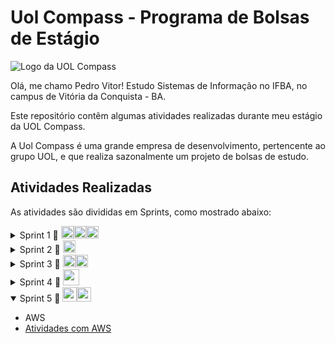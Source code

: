 # Uol Compass - Programa de Bolsas de Estágio

![Logo da UOL Compass](https://upload.wikimedia.org/wikipedia/commons/thumb/f/f3/LogoCompasso-positivo.png/200px-LogoCompasso-positivo.png)

Olá, me chamo Pedro Vitor! Estudo Sistemas de Informação no IFBA, no campus de Vitória da Conquista - BA.

Este repositório contêm algumas atividades realizadas durante meu estágio da UOL Compass.

A Uol Compass é uma grande empresa de desenvolvimento, pertencente ao grupo UOL, e que realiza sazonalmente um projeto de bolsas de estudo.

## Atividades Realizadas

As atividades são divididas em Sprints, como mostrado abaixo:

<details>
<summary> 
    Sprint 1 🔗 
    <div style="display: inline-flex; align-items: center;">
    <img height='20px' src="https://cdn.icon-icons.com/icons2/2107/PNG/512/file_type_vscode_icon_130084.png">
    <img height='20px' src="https://git-scm.com/images/logos/downloads/Git-Icon-1788C.png">
    <img height='20px' src="https://cdn-icons-png.flaticon.com/256/25/25231.png">
    </div>
</summary>

- Aulas sobre Git e GitHub
- Criação do Repositório
- Aulas sobre comandos Linux e [atividade com comandos Linux](sprint1/README.md)

<!--
    .
    ├── readme.md
    ├── sprint1
    │   ├── ecommerce                # Diretório com os arquivos da Sprint 1
    │   │   ├── vendas
    │   │   |   ├── backup           # Diretório com os arquivos de backup
    │   │   |    sprint1.md          # Informações do Exercício
    │   │   |    relatorio_fina.txt  # Compilado dos Relatórios gerados na pasta ./backup
    │   │   ...                      # Demais arquivos do projeto
    └── ...

-->
</details>

<details>
<summary> 
    Sprint 2 🔗 
    <div style="display: inline-flex; align-items: center;">
    <img height='20px' src="https://cdn.icon-icons.com/icons2/2107/PNG/512/file_type_sql_icon_130152.png">
</summary>

- Aulas sobre SQL
- Modelos Relacionais(MER) e Modelos Dimensionais
- [Atividades com SQL, Modelageme Normalização](sprint2/README.md)

</details>

<details>
<summary> 
    Sprint 3 🔗 
    <div style="display: inline-flex; align-items: center;">
    <img height='20px' src="https://static-00.iconduck.com/assets.00/python-icon-512x509-pb65l7gl.png">
    <img height='20px' src=" https://seeklogo.com/images/M/matplotlib-logo-7676870AC0-seeklogo.com.png">
</summary>

- Aulas sobre Python
- Jupyter Notebook e ambientes Collab com Python
- [Atividades com Pandas e Matplotlib](sprint3/README.md)

</details>

<details>
<summary> 
    Sprint 4 🔗 
    <div style="display: inline-flex; align-items: center;">
    <img height='26px' src="https://cdn.icon-icons.com/icons2/2415/PNG/512/docker_original_logo_icon_146556.png">
</summary>

- Aulas sobre Docker
- [Atividades com Docker](sprint4/README.md)

</details>

<details open>
<summary> 
    Sprint 5 🔗 
    <div style="display: inline-flex; align-items: center;">
    <img height='23px' src="https://encrypted-tbn0.gstatic.com/images?q=tbn:ANd9GcRULf2JOHbvkPux8pEzQrkH70TVSpfgRMzgQA&s">
    <img height='23px' src="https://miro.medium.com/v2/0*YiaJuKj2rG6E3Y3W.png">
</summary>

- AWS
- [Atividades com AWS](sprint5/README.md)

</details>